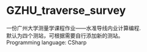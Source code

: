 # GZHU_traverse_survey
一份广州大学测量学课程作业——水准导线内业计算编程.  
默认为四个测站，可根据需要自行添加新的测站。  
Programming language: CSharp  
